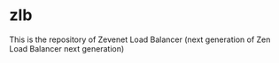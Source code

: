 # zlb
This is the repository of Zevenet Load Balancer (next generation of Zen Load Balancer next generation)
